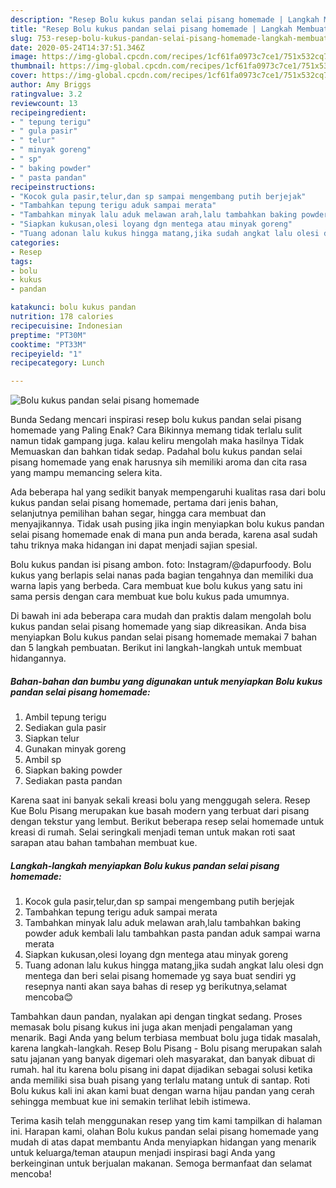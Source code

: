 ```yaml
---
description: "Resep Bolu kukus pandan selai pisang homemade | Langkah Membuat Bolu kukus pandan selai pisang homemade Yang Lezat Sekali"
title: "Resep Bolu kukus pandan selai pisang homemade | Langkah Membuat Bolu kukus pandan selai pisang homemade Yang Lezat Sekali"
slug: 753-resep-bolu-kukus-pandan-selai-pisang-homemade-langkah-membuat-bolu-kukus-pandan-selai-pisang-homemade-yang-lezat-sekali
date: 2020-05-24T14:37:51.346Z
image: https://img-global.cpcdn.com/recipes/1cf61fa0973c7ce1/751x532cq70/bolu-kukus-pandan-selai-pisang-homemade-foto-resep-utama.jpg
thumbnail: https://img-global.cpcdn.com/recipes/1cf61fa0973c7ce1/751x532cq70/bolu-kukus-pandan-selai-pisang-homemade-foto-resep-utama.jpg
cover: https://img-global.cpcdn.com/recipes/1cf61fa0973c7ce1/751x532cq70/bolu-kukus-pandan-selai-pisang-homemade-foto-resep-utama.jpg
author: Amy Briggs
ratingvalue: 3.2
reviewcount: 13
recipeingredient:
- " tepung terigu"
- " gula pasir"
- " telur"
- " minyak goreng"
- " sp"
- " baking powder"
- " pasta pandan"
recipeinstructions:
- "Kocok gula pasir,telur,dan sp sampai mengembang putih berjejak"
- "Tambahkan tepung terigu aduk sampai merata"
- "Tambahkan minyak lalu aduk melawan arah,lalu tambahkan baking powder aduk kembali lalu tambahkan pasta pandan aduk sampai warna merata"
- "Siapkan kukusan,olesi loyang dgn mentega atau minyak goreng"
- "Tuang adonan lalu kukus hingga matang,jika sudah angkat lalu olesi dgn mentega dan beri selai pisang homemade yg saya buat sendiri yg resepnya nanti akan saya bahas di resep yg berikutnya,selamat mencoba😊"
categories:
- Resep
tags:
- bolu
- kukus
- pandan

katakunci: bolu kukus pandan 
nutrition: 178 calories
recipecuisine: Indonesian
preptime: "PT30M"
cooktime: "PT33M"
recipeyield: "1"
recipecategory: Lunch

---
```



![Bolu kukus pandan selai pisang homemade](https://img-global.cpcdn.com/recipes/1cf61fa0973c7ce1/751x532cq70/bolu-kukus-pandan-selai-pisang-homemade-foto-resep-utama.jpg)

Bunda Sedang mencari inspirasi resep bolu kukus pandan selai pisang homemade yang Paling Enak? Cara Bikinnya memang tidak terlalu sulit namun tidak gampang juga. kalau keliru mengolah maka hasilnya Tidak Memuaskan dan bahkan tidak sedap. Padahal bolu kukus pandan selai pisang homemade yang enak harusnya sih memiliki aroma dan cita rasa yang mampu memancing selera kita.

Ada beberapa hal yang sedikit banyak mempengaruhi kualitas rasa dari bolu kukus pandan selai pisang homemade, pertama dari jenis bahan, selanjutnya pemilihan bahan segar, hingga cara membuat dan menyajikannya. Tidak usah pusing jika ingin menyiapkan bolu kukus pandan selai pisang homemade enak di mana pun anda berada, karena asal sudah tahu triknya maka hidangan ini dapat menjadi sajian spesial.

Bolu kukus pandan isi pisang ambon. foto: Instagram/@dapurfoody. Bolu kukus yang berlapis selai nanas pada bagian tengahnya dan memiliki dua warna lapis yang berbeda. Cara membuat kue bolu kukus yang satu ini sama persis dengan cara membuat kue bolu kukus pada umumnya.


Di bawah ini ada beberapa cara mudah dan praktis dalam mengolah bolu kukus pandan selai pisang homemade yang siap dikreasikan. Anda bisa menyiapkan Bolu kukus pandan selai pisang homemade memakai 7 bahan dan 5 langkah pembuatan. Berikut ini langkah-langkah untuk membuat hidangannya.

<!--inarticleads1-->

##### Bahan-bahan dan bumbu yang digunakan untuk menyiapkan Bolu kukus pandan selai pisang homemade:

1. Ambil  tepung terigu
1. Sediakan  gula pasir
1. Siapkan  telur
1. Gunakan  minyak goreng
1. Ambil  sp
1. Siapkan  baking powder
1. Sediakan  pasta pandan


Karena saat ini banyak sekali kreasi bolu yang menggugah selera. Resep Kue Bolu Pisang merupakan kue basah modern yang terbuat dari pisang dengan tekstur yang lembut. Berikut beberapa resep selai homemade untuk kreasi di rumah. Selai seringkali menjadi teman untuk makan roti saat sarapan atau bahan tambahan membuat kue. 

<!--inarticleads2-->

##### Langkah-langkah menyiapkan Bolu kukus pandan selai pisang homemade:

1. Kocok gula pasir,telur,dan sp sampai mengembang putih berjejak
1. Tambahkan tepung terigu aduk sampai merata
1. Tambahkan minyak lalu aduk melawan arah,lalu tambahkan baking powder aduk kembali lalu tambahkan pasta pandan aduk sampai warna merata
1. Siapkan kukusan,olesi loyang dgn mentega atau minyak goreng
1. Tuang adonan lalu kukus hingga matang,jika sudah angkat lalu olesi dgn mentega dan beri selai pisang homemade yg saya buat sendiri yg resepnya nanti akan saya bahas di resep yg berikutnya,selamat mencoba😊


Tambahkan daun pandan, nyalakan api dengan tingkat sedang. Proses memasak bolu pisang kukus ini juga akan menjadi pengalaman yang menarik. Bagi Anda yang belum terbiasa membuat bolu juga tidak masalah, karena langkah-langkah. Resep Bolu Pisang - Bolu pisang merupakan salah satu jajanan yang banyak digemari oleh masyarakat, dan banyak dibuat di rumah. hal itu karena bolu pisang ini dapat dijadikan sebagai solusi ketika anda memiliki sisa buah pisang yang terlalu matang untuk di santap. Roti Bolu kukus kali ini akan kami buat dengan warna hijau pandan yang cerah sehingga membuat kue ini semakin terlihat lebih istimewa. 

Terima kasih telah menggunakan resep yang tim kami tampilkan di halaman ini. Harapan kami, olahan Bolu kukus pandan selai pisang homemade yang mudah di atas dapat membantu Anda menyiapkan hidangan yang menarik untuk keluarga/teman ataupun menjadi inspirasi bagi Anda yang berkeinginan untuk berjualan makanan. Semoga bermanfaat dan selamat mencoba!
